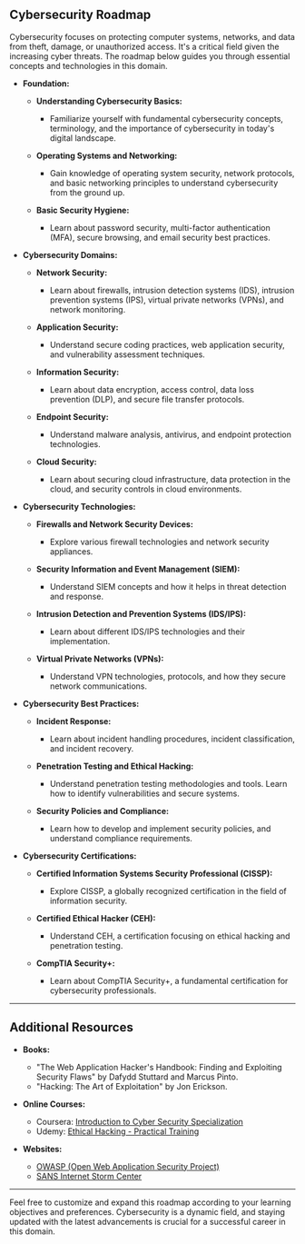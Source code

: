 ## Cybersecurity Roadmap

Cybersecurity focuses on protecting computer systems, networks, and data from theft, damage, or unauthorized access. It's a critical field given the increasing cyber threats. The roadmap below guides you through essential concepts and technologies in this domain.

- **Foundation:**
  - **Understanding Cybersecurity Basics:**
    - Familiarize yourself with fundamental cybersecurity concepts, terminology, and the importance of cybersecurity in today's digital landscape.

  - **Operating Systems and Networking:**
    - Gain knowledge of operating system security, network protocols, and basic networking principles to understand cybersecurity from the ground up.

  - **Basic Security Hygiene:**
    - Learn about password security, multi-factor authentication (MFA), secure browsing, and email security best practices.

- **Cybersecurity Domains:**
  - **Network Security:**
    - Learn about firewalls, intrusion detection systems (IDS), intrusion prevention systems (IPS), virtual private networks (VPNs), and network monitoring.

  - **Application Security:**
    - Understand secure coding practices, web application security, and vulnerability assessment techniques.

  - **Information Security:**
    - Learn about data encryption, access control, data loss prevention (DLP), and secure file transfer protocols.

  - **Endpoint Security:**
    - Understand malware analysis, antivirus, and endpoint protection technologies.

  - **Cloud Security:**
    - Learn about securing cloud infrastructure, data protection in the cloud, and security controls in cloud environments.

- **Cybersecurity Technologies:**
  - **Firewalls and Network Security Devices:**
    - Explore various firewall technologies and network security appliances.

  - **Security Information and Event Management (SIEM):**
    - Understand SIEM concepts and how it helps in threat detection and response.

  - **Intrusion Detection and Prevention Systems (IDS/IPS):**
    - Learn about different IDS/IPS technologies and their implementation.

  - **Virtual Private Networks (VPNs):**
    - Understand VPN technologies, protocols, and how they secure network communications.

- **Cybersecurity Best Practices:**
  - **Incident Response:**
    - Learn about incident handling procedures, incident classification, and incident recovery.

  - **Penetration Testing and Ethical Hacking:**
    - Understand penetration testing methodologies and tools. Learn how to identify vulnerabilities and secure systems.

  - **Security Policies and Compliance:**
    - Learn how to develop and implement security policies, and understand compliance requirements.

- **Cybersecurity Certifications:**
  - **Certified Information Systems Security Professional (CISSP):**
    - Explore CISSP, a globally recognized certification in the field of information security.

  - **Certified Ethical Hacker (CEH):**
    - Understand CEH, a certification focusing on ethical hacking and penetration testing.

  - **CompTIA Security+:**
    - Learn about CompTIA Security+, a fundamental certification for cybersecurity professionals.

---

## Additional Resources

- **Books:**

  - "The Web Application Hacker's Handbook: Finding and Exploiting Security Flaws" by Dafydd Stuttard and Marcus Pinto.
  - "Hacking: The Art of Exploitation" by Jon Erickson.

- **Online Courses:**

  - Coursera: [Introduction to Cyber Security Specialization](https://www.coursera.org/specializations/intro-cyber-security)
  - Udemy: [Ethical Hacking - Practical Training](https://www.udemy.com/course/ethical-hacking-practical-training/)

- **Websites:**

  - [OWASP (Open Web Application Security Project)](https://owasp.org/)
  - [SANS Internet Storm Center](https://isc.sans.edu/)

---

Feel free to customize and expand this roadmap according to your learning objectives and preferences. Cybersecurity is a dynamic field, and staying updated with the latest advancements is crucial for a successful career in this domain.

